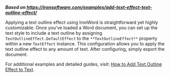 ***Based on <https://ironsoftware.com/examples/add-text-effect-text-outline-effect/>***

Applying a text outline effect using IronWord is straightforward yet highly customizable. Once you've loaded a Word document, you can set up the text style to include a text outline by assigning `TextOutlineEffect.DefaultEffect` to the `**TextOutlineEffect**` property within a new `TextEffect` instance. This configuration allows you to apply the text outline effect to any amount of text. After configuring, simply export the document.

For additional examples and detailed guides, visit: [How to Add Text Outline Effect to Text](https://ironsoftware.com/csharp/word/how-to/text-effect-text-outline-effect/).